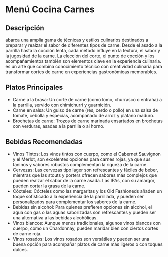 # Menú Cocina Carnes

## Descripción
abarca una amplia gama de técnicas y estilos culinarios destinados a preparar y realzar el sabor de diferentes tipos de carne. Desde el asado a la parrilla hasta la cocción lenta, cada método influye en la textura, el sabor y la jugosidad de la carne. La elección del corte, el punto de cocción y los acompañamientos también son elementos clave en la experiencia culinaria. es un arte que combina conocimiento técnico con creatividad culinaria para transformar cortes de carne en experiencias gastronómicas memorables.

## Platos Principales
- Carne a la brasa: Un corte de carne (como lomo, churrasco o entraña) a la parrilla, servido con chimichurri y guarnición. 
- Carne en salsa: Un guiso de carne (res, cerdo o pollo) en una salsa de tomate, cebolla y especias, acompañado de arroz y plátano maduro. 
- Brochetas de carne: Trozos de carne marinada ensartados en brochetas con verduras, asadas a la parrilla o al horno.

## Bebidas Recomendadas
- Vinos Tintos: Los vinos tintos con cuerpo, como el Cabernet Sauvignon y el Merlot, son excelentes opciones para carnes rojas, ya que sus taninos y sabores robustos complementan la riqueza de la carne. 
- Cervezas: Las cervezas tipo lager son refrescantes y fáciles de beber, mientras que las stouts y porters ofrecen sabores más complejos que pueden realzar el sabor de la carne asada. Las IPAs, con su amargor, pueden cortar la grasa de la carne. 
- Cócteles: Cócteles como las margaritas y los Old Fashioneds añaden un toque sofisticado a la experiencia de la parrillada, y pueden ser personalizados para complementar los sabores de la carne. 
- Bebidas sin alcohol: Para quienes prefieren opciones sin alcohol, el agua con gas o las aguas saborizadas son refrescantes y pueden ser una alternativa a las bebidas alcohólicas.
- Vinos blancos: Aunque menos tradicionales, algunos vinos blancos con cuerpo, como un Chardonnay, pueden maridar bien con ciertos cortes de carne roja. 
- Vinos rosados: Los vinos rosados son versátiles y pueden ser una buena opción para acompañar platos de carne más ligeros o con toques dulces.